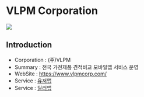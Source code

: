 # VLPM Corporation
<img src="https://platform-client-release.s3.ap-northeast-2.amazonaws.com/temp/vlpmp-corp.png" />

## Introduction

- Corporation : (주)VLPM
- Summary : 전국 가전제품 견적비교 모바일앱 서비스 운영
- WebSite : https://www.vlpmcorp.com/
- Service : [유저앱](https://play.google.com/store/apps/details?id=com.vlpmclientsrelease&hl=ko-KR)
- Service : [딜러앱](https://play.google.com/store/apps/details?id=com.vlpmpartnersrelease&hl=ko-KR)
